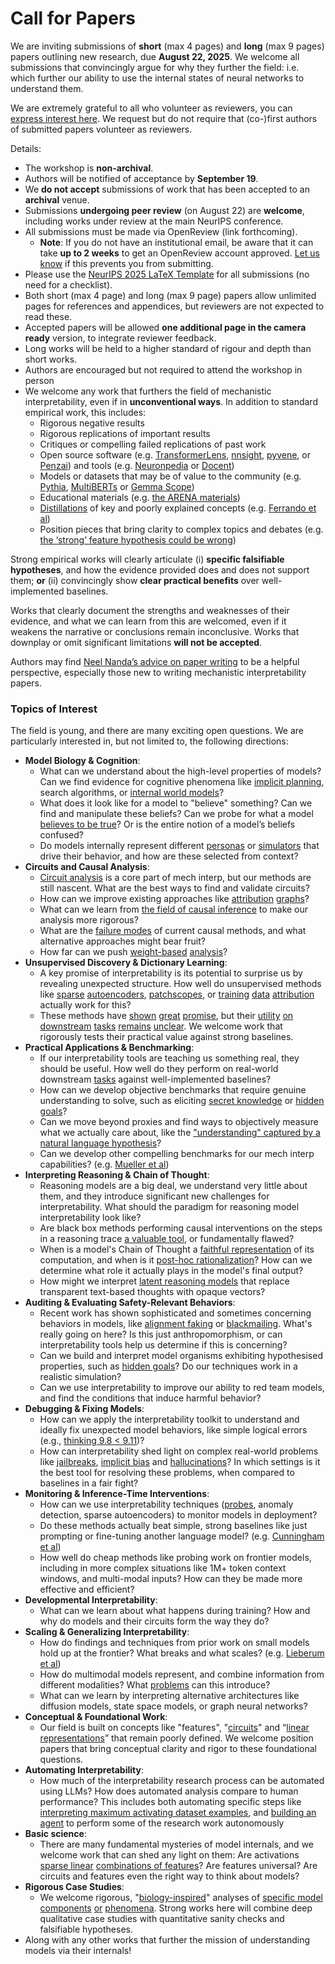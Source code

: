 # Call for Papers
We are inviting submissions of **short** (max 4 pages) and **long** (max 9 pages) papers outlining new research, due **August 22, 2025**. We welcome all submissions that convincingly argue for why they further the field: i.e. which further our ability to use the internal states of neural networks to understand them. 

We are extremely grateful to all who volunteer as reviewers, you can [express interest here](https://www.google.com/url?q=https://docs.google.com/forms/d/e/1FAIpQLSdiw1SJllzoTz_nqzDTzTOGb9DV3W_truQyh-WvYj_QGIi7Mg/viewform?usp%3Ddialog&sa=D&source=editors&ust=1753877229337326&usg=AOvVaw3RU-E8b88mQ5RaO-3Ox4oW). We request but do not require that (co-)first authors of submitted papers volunteer as reviewers. 

Details: 
* The workshop is **non-archival**.
* Authors will be notified of acceptance by **September 19**.
* We **do not accept** submissions of work that has been accepted to an **archival** venue.
* Submissions **undergoing peer review** (on August 22) are **welcome**, including works under review at the main NeurIPS conference.
* All submissions must be made via OpenReview (link forthcoming).
  * **Note**: If you do not have an institutional email, be aware that it can take **up to 2 weeks** to get an OpenReview account approved. [Let us know](mailto:neurips2025@mechinterpworkshop.com) if this prevents you from submitting.
* Please use the [NeurIPS 2025 LaTeX Template](https://www.google.com/url?q=https://media.neurips.cc/Conferences/NeurIPS2025/Styles.zip&sa=D&source=editors&ust=1753877229339933&usg=AOvVaw2JcthTRlI_bAhvMllIAylF) for all submissions (no need for a checklist).
* Both short (max 4 page) and long (max 9 page) papers allow unlimited pages for references and appendices, but reviewers are not expected to read these.
* Accepted papers will be allowed **one additional page in the camera ready** version, to integrate reviewer feedback.
* Long works will be held to a higher standard of rigour and depth than short works.
* Authors are encouraged but not required to attend the workshop in person
* We welcome any work that furthers the field of mechanistic interpretability, even if in **unconventional ways**. In addition to standard empirical work, this includes:
  * Rigorous negative results
  * Rigorous replications of important results
  * Critiques or compelling failed replications of past work
  * Open source software (e.g. [TransformerLens](https://www.google.com/url?q=https://github.com/neelnanda-io/TransformerLens&sa=D&source=editors&ust=1753877229341818&usg=AOvVaw3dw34SdeRIQxNB8xRC9V2Z), [nnsight](https://www.google.com/url?q=https://github.com/ndif-team/nnsight&sa=D&source=editors&ust=1753877229341949&usg=AOvVaw3iorNwTUlZ6VBB6HoEHdZf), [pyvene](https://www.google.com/url?q=https://github.com/stanfordnlp/pyvene/tree/main/pyvene/models/mlp&sa=D&source=editors&ust=1753877229342066&usg=AOvVaw19C2JWpiC3rJXh-XqsAHIX), or [Penzai](https://www.google.com/url?q=https://github.com/google-deepmind/penzai&sa=D&source=editors&ust=1753877229342186&usg=AOvVaw3nykTg1BvzoZUqzRrlnKDv)) and tools (e.g. [Neuronpedia](https://www.google.com/url?q=http://neuronpedia.org&sa=D&source=editors&ust=1753877229342313&usg=AOvVaw36Idj76vaNP5podTYQGngH) or [Docent](https://www.google.com/url?q=https://transluce.org/introducing-docent&sa=D&source=editors&ust=1753877229342473&usg=AOvVaw3Ct0w-Kot0XOMAa0trLPQq))
  * Models or datasets that may be of value to the community (e.g. [Pythia](https://www.google.com/url?q=https://arxiv.org/abs/2304.01373&sa=D&source=editors&ust=1753877229342714&usg=AOvVaw1raPvW7ZKYFuIOO0kTooUZ), [MultiBERTs](https://www.google.com/url?q=https://arxiv.org/abs/2106.16163&sa=D&source=editors&ust=1753877229342815&usg=AOvVaw0vD7XENLPcZziMfpvM4dE_) or [Gemma Scope](https://www.google.com/url?q=https://arxiv.org/abs/2408.05147&sa=D&source=editors&ust=1753877229342915&usg=AOvVaw1XQVAWy1G-bX9rsHHm3E0m))
  * Educational materials (e.g. [the ARENA materials](https://www.google.com/url?q=https://arena3-chapter1-transformer-interp.streamlit.app/&sa=D&source=editors&ust=1753877229343135&usg=AOvVaw0_v_kLWg8sf5QLg4MLyqvA))
  * [Distillations](https://www.google.com/url?q=https://distill.pub/2017/research-debt/&sa=D&source=editors&ust=1753877229343280&usg=AOvVaw16Go7SZuKpAbqJ-U2TgpTa) of key and poorly explained concepts (e.g. [Ferrando et al](https://www.google.com/url?q=https://arxiv.org/abs/2405.00208&sa=D&source=editors&ust=1753877229343479&usg=AOvVaw2tRqBpiYtmYNS1OTpiWRBt))
  * Position pieces that bring clarity to complex topics and debates (e.g. [the ‘strong’ feature hypothesis could be wrong](https://www.google.com/url?q=https://www.alignmentforum.org/posts/tojtPCCRpKLSHBdpn/the-strong-feature-hypothesis-could-be-wrong&sa=D&source=editors&ust=1753877229343826&usg=AOvVaw0LsJybrJmgX3afoSmhBeaI))

Strong empirical works will clearly articulate (i) **specific falsifiable hypotheses**, and how the evidence provided does and does not support them; **or** (ii) convincingly show **clear practical benefits** over well-implemented baselines. 

Works that clearly document the strengths and weaknesses of their evidence, and what we can learn from this are welcomed, even if it weakens the narrative or conclusions remain inconclusive. Works that downplay or omit significant limitations **will not be accepted**. 

Authors may find [Neel Nanda’s advice on paper writing](https://www.google.com/url?q=https://www.alignmentforum.org/posts/eJGptPbbFPZGLpjsp/highly-opinionated-advice-on-how-to-write-ml-papers&sa=D&source=editors&ust=1753877229345333&usg=AOvVaw2iUPJ5ywxJ5QciT0mBvi_z) to be a helpful perspective, especially those new to writing mechanistic interpretability papers. 
### Topics of Interest
The field is young, and there are many exciting open questions. We are particularly interested in, but not limited to, the following directions: 
* **Model Biology & Cognition**:
  * What can we understand about the high-level properties of models? Can we find evidence for cognitive phenomena like [implicit planning](https://www.google.com/url?q=https://transformer-circuits.pub/2025/attribution-graphs/biology.html%23dives-poems&sa=D&source=editors&ust=1753877229346548&usg=AOvVaw0p5_XKJIfF4rCJ3hYEJ-Z1), search algorithms, or [internal world models](https://www.google.com/url?q=https://arxiv.org/abs/2210.13382&sa=D&source=editors&ust=1753877229346728&usg=AOvVaw1ErelghR9j8iQOJjajWxjr)?
  * What does it look like for a model to "believe" something? Can we find and manipulate these beliefs? Can we probe for what a model [believes to be true](https://www.google.com/url?q=https://arxiv.org/abs/2310.06824&sa=D&source=editors&ust=1753877229347095&usg=AOvVaw1JkqB1opzht-VKs4CsmMOn)? Or is the entire notion of a model’s beliefs confused?
  * Do models internally represent different [personas](https://www.google.com/url?q=https://arxiv.org/abs/2406.12094&sa=D&source=editors&ust=1753877229347397&usg=AOvVaw2wUqqc19xKPTUorZZD5OBZ) or [simulators](https://www.google.com/url?q=https://www.nature.com/articles/s41586-023-06647-8&sa=D&source=editors&ust=1753877229347529&usg=AOvVaw2iSOtttfUxM9GTabk5bwD3) that drive their behavior, and how are these selected from context?
* **Circuits and Causal Analysis**:
  * [Circuit analysis](https://www.google.com/url?q=https://distill.pub/2020/circuits/zoom-in/&sa=D&source=editors&ust=1753877229347914&usg=AOvVaw2Z8U0gwsFGCFcRzA90LQLs) is a core part of mech interp, but our methods are still nascent. What are the best ways to find and validate circuits?
  * How can we improve existing approaches like [attribution](https://www.google.com/url?q=https://arxiv.org/abs/2406.11944&sa=D&source=editors&ust=1753877229348339&usg=AOvVaw1SWRUutMPsjA8CJAlT0FlK) [graphs](https://www.google.com/url?q=https://transformer-circuits.pub/2025/attribution-graphs/methods.html&sa=D&source=editors&ust=1753877229348482&usg=AOvVaw2n7grSEOaSaPG9x40hVKUU)?
  * What can we learn from [the field of causal inference](https://www.google.com/url?q=https://arxiv.org/abs/2407.04690&sa=D&source=editors&ust=1753877229348707&usg=AOvVaw1yuqADftmJdLuBr49HHoBW) to make our analysis more rigorous?
  * What are the [failure modes](https://www.google.com/url?q=https://arxiv.org/abs/2307.15771&sa=D&source=editors&ust=1753877229348950&usg=AOvVaw3pxEAgH2y3Y9hpGbHPqXJ_) of current causal methods, and what alternative approaches might bear fruit?
  * How far can we push [weight-based](https://www.google.com/url?q=https://arxiv.org/abs/2301.05217&sa=D&source=editors&ust=1753877229349247&usg=AOvVaw2-qFMeba-mp_QKydmMmGm5) [analysis](https://www.google.com/url?q=https://arxiv.org/abs/2410.08417&sa=D&source=editors&ust=1753877229349337&usg=AOvVaw2t6LMN4-yqG2L86Rs99TCi)?
* **Unsupervised Discovery & Dictionary Learning**:
  * A key promise of interpretability is its potential to surprise us by revealing unexpected structure. How well do unsupervised methods like [sparse](https://www.google.com/url?q=https://arxiv.org/abs/2103.15949&sa=D&source=editors&ust=1753877229349879&usg=AOvVaw29V36Aw0oCmPr286vDsLko) [autoencoders](https://www.google.com/url?q=https://transformer-circuits.pub/2023/monosemantic-features&sa=D&source=editors&ust=1753877229350001&usg=AOvVaw3MIqjCqnBdRyLtoYObpbMJ), [patch](https://www.google.com/url?q=https://arxiv.org/abs/2401.06102&sa=D&source=editors&ust=1753877229350089&usg=AOvVaw2SIOnpknTLwEOg0rYCgOyW)[scopes](https://www.google.com/url?q=https://arxiv.org/abs/2403.10949v2&sa=D&source=editors&ust=1753877229350155&usg=AOvVaw3TRQi_PmG2pbMNkJi0KqFU), or [training](https://www.google.com/url?q=https://proceedings.mlr.press/v70/koh17a?ref%3Dhttps://githubhelp.com&sa=D&source=editors&ust=1753877229350276&usg=AOvVaw2ZmxLoJZ9mJmh2Md4UAx7X) [data](https://www.google.com/url?q=https://arxiv.org/abs/2308.03296&sa=D&source=editors&ust=1753877229350363&usg=AOvVaw3j6rWg6trk_FinrS-i84OE) [attribution](https://www.google.com/url?q=https://arxiv.org/abs/2205.11482&sa=D&source=editors&ust=1753877229350462&usg=AOvVaw12OCqtfG6DPBaPyW2nqHYf) actually work for this?
  * These methods have [shown](https://www.google.com/url?q=https://transformer-circuits.pub/2024/scaling-monosemanticity/index.html&sa=D&source=editors&ust=1753877229350723&usg=AOvVaw36UCBwczYcLw6oH6oKWejd) [great](https://www.google.com/url?q=https://transformer-circuits.pub/2025/attribution-graphs/biology.html&sa=D&source=editors&ust=1753877229350845&usg=AOvVaw28ca3pRubJzX87C4C2fbZW) [promise](https://www.google.com/url?q=https://arxiv.org/abs/2503.10965&sa=D&source=editors&ust=1753877229350934&usg=AOvVaw02FkihjOCOIlrW6JD9x2pL), but their [utility](https://www.google.com/url?q=https://arxiv.org/abs/2502.16681&sa=D&source=editors&ust=1753877229351040&usg=AOvVaw3fwT0mB4IyaCWbNzCbeH0J) [on](https://www.google.com/url?q=https://www.tilderesearch.com/blog/sieve&sa=D&source=editors&ust=1753877229351134&usg=AOvVaw3hnkmLGCdgJ7ngjTJl-lBi) [downstream](https://www.google.com/url?q=https://arxiv.org/abs/2501.17148&sa=D&source=editors&ust=1753877229351254&usg=AOvVaw01O2ogCelyhwll9Xcadvaa) [tasks](https://www.google.com/url?q=https://transformer-circuits.pub/2024/features-as-classifiers/index.html&sa=D&source=editors&ust=1753877229351374&usg=AOvVaw3zmHCTu2RjKOmKEuECCr4k) [remains](https://www.google.com/url?q=https://arxiv.org/abs/2502.04382&sa=D&source=editors&ust=1753877229351474&usg=AOvVaw1h3PFocksa7l_zdFifneY2) [unclear](https://www.google.com/url?q=https://www.alignmentforum.org/posts/4uXCAJNuPKtKBsi28/negative-results-for-saes-on-downstream-tasks&sa=D&source=editors&ust=1753877229351615&usg=AOvVaw3DYBr41LCwfFUEneddX5E3). We welcome work that rigorously tests their practical value against strong baselines.
* **Practical Applications & Benchmarking**:
  * If our interpretability tools are teaching us something real, they should be useful. How well do they perform on real-world downstream [tasks](https://www.google.com/url?q=https://www.lesswrong.com/posts/wGRnzCFcowRCrpX4Y/downstream-applications-as-validation-of-interpretability&sa=D&source=editors&ust=1753877229352335&usg=AOvVaw091dVuARSWq5E0sVlCw_se) against well-implemented baselines?
  * How can we develop objective benchmarks that require genuine understanding to solve, such as eliciting [secret knowledge](https://www.google.com/url?q=https://arxiv.org/abs/2505.14352&sa=D&source=editors&ust=1753877229352712&usg=AOvVaw2qWmf4sQjhxaF8xFJCkw6i) or [hidden goals](https://www.google.com/url?q=https://arxiv.org/abs/2503.10965&sa=D&source=editors&ust=1753877229352844&usg=AOvVaw22AQPVE9U-lJnysu7HEadJ)?
  * Can we move beyond proxies and find ways to objectively measure what we actually care about, like the ["understanding" captured by a natural language hypothesis](https://www.google.com/url?q=https://arxiv.org/abs/2502.04382&sa=D&source=editors&ust=1753877229353220&usg=AOvVaw18U4nEJ0FWMOV_i4Kk_gf7)?
  * Can we develop other compelling benchmarks for our mech interp capabilities? (e.g. [Mueller et al](https://www.google.com/url?q=https://arxiv.org/abs/2504.13151&sa=D&source=editors&ust=1753877229353503&usg=AOvVaw3kz3-LHDxuPMdwZljiZhmE))
* **Interpreting Reasoning & Chain of Thought**:
  * Reasoning models are a big deal, we understand very little about them, and they introduce significant new challenges for interpretability. What should the paradigm for reasoning model interpretability look like?
  * Are black box methods performing causal interventions on the steps in a reasoning trace [a valuable tool](https://www.google.com/url?q=https://arxiv.org/abs/2506.19143&sa=D&source=editors&ust=1753877229354257&usg=AOvVaw0lycEXZOLK0CKl7RIizQmw), or fundamentally flawed?
  * When is a model's Chain of Thought a [faithful representation](https://www.google.com/url?q=https://arxiv.org/abs/2305.04388&sa=D&source=editors&ust=1753877229354507&usg=AOvVaw0r-4tdHiEsY1Q5pWQeeuiF) of its computation, and when is it [post-hoc rationalization](https://www.google.com/url?q=https://arxiv.org/abs/2503.08679&sa=D&source=editors&ust=1753877229354672&usg=AOvVaw3nsNMT5dYJNpptzs9980HU)? How can we determine what role it actually plays in the model's final output?
  * How might we interpret [latent reasoning models](https://www.google.com/url?q=https://arxiv.org/abs/2412.06769&sa=D&source=editors&ust=1753877229354971&usg=AOvVaw0cQXO3HPnMAB62DRDQUiX7) that replace transparent text-based thoughts with opaque vectors?
* **Auditing & Evaluating Safety-Relevant Behaviors**:
  * Recent work has shown sophisticated and sometimes concerning behaviors in models, like [alignment faking](https://www.google.com/url?q=https://arxiv.org/abs/2412.14093&sa=D&source=editors&ust=1753877229355521&usg=AOvVaw0Y03DMfiq9J5H3eNAQ7dII) or [blackmailing](https://www.google.com/url?q=https://www.anthropic.com/research/agentic-misalignment&sa=D&source=editors&ust=1753877229355640&usg=AOvVaw0VIWt9fatfCo_OGiUYoOP_). What's really going on here? Is this just anthropomorphism, or can interpretability tools help us determine if this is concerning?
  * Can we build and interpret model organisms exhibiting hypothesised properties, such as [hidden goals](https://www.google.com/url?q=https://arxiv.org/abs/2503.10965&sa=D&source=editors&ust=1753877229356119&usg=AOvVaw1gDsus0hdpSK4p5OjpK1YL)? Do our techniques work in a realistic simulation?
  * Can we use interpretability to improve our ability to red team models, and find the conditions that induce harmful behavior?
* **Debugging & Fixing Models**:
  * How can we apply the interpretability toolkit to understand and ideally fix unexpected model behaviors, like simple logical errors (e.g., [thinking 9.8 < 9.11](https://www.google.com/url?q=https://transluce.org/observability-interface&sa=D&source=editors&ust=1753877229357040&usg=AOvVaw0rZYvVLI6QQEArfRfgernp))?
  * How can interpretability shed light on complex real-world problems like [jailbreaks](https://www.google.com/url?q=https://transformer-circuits.pub/2025/attribution-graphs/biology.html%23dives-jailbreak&sa=D&source=editors&ust=1753877229357343&usg=AOvVaw1Qc2lmFbFO0wuXaBjWPf-W), [implicit bias](https://www.google.com/url?q=https://arxiv.org/abs/2506.10922&sa=D&source=editors&ust=1753877229357460&usg=AOvVaw274sKkAUcYm1ilogykIN02) and [hallucinations](https://www.google.com/url?q=https://arxiv.org/abs/2411.14257&sa=D&source=editors&ust=1753877229357575&usg=AOvVaw3-zXx-I_pLnewdbvgpx1Ie)? In which settings is it the best tool for resolving these problems, when compared to baselines in a fair fight?
* **Monitoring & Inference-Time Interventions**:
  * How can we use interpretability techniques ([probes](https://www.google.com/url?q=https://arxiv.org/abs/2102.12452&sa=D&source=editors&ust=1753877229358230&usg=AOvVaw3peMLKRqrG-rCcHq36kpGB), anomaly detection, sparse autoencoders) to monitor models in deployment?
  * Do these methods actually beat simple, strong baselines like just prompting or fine-tuning another language model? (e.g. [Cunningham et al](https://www.google.com/url?q=https://alignment.anthropic.com/2025/cheap-monitors/&sa=D&source=editors&ust=1753877229358715&usg=AOvVaw2M1wjbfXyG-TYhf9O7mdcb))
  * How well do cheap methods like probing work on frontier models, including in more complex situations like 1M+ token context windows, and multi-modal inputs? How can they be made more effective and efficient?
* **Developmental Interpretability**:
  * What can we learn about what happens during training? How and why do models and their circuits form the way they do?
* **Scaling & Generalizing Interpretability**:
  * How do findings and techniques from prior work on small models hold up at the frontier? What breaks and what scales? (e.g. [Lieberum et al](https://www.google.com/url?q=https://arxiv.org/abs/2307.09458&sa=D&source=editors&ust=1753877229360023&usg=AOvVaw1XGxw9mjkyzca5ZEiY9Ve2))
  * How do multimodal models represent, and combine information from different modalities? What [problems](https://www.google.com/url?q=https://openreview.net/pdf?id%3DVUhRdZp8ke&sa=D&source=editors&ust=1753877229360348&usg=AOvVaw2Kg0gWriPfu6RUJfbYbwZb) can this introduce?
  * What can we learn by interpreting alternative architectures like diffusion models, state space models, or graph neural networks?
* **Conceptual & Foundational Work**:
  * Our field is built on concepts like "features", "[circuits](https://www.google.com/url?q=https://distill.pub/2020/circuits/zoom-in/&sa=D&source=editors&ust=1753877229360975&usg=AOvVaw0F2SI6Ge3bYTxX3fgF_6pY)" and “[linear representations](https://www.google.com/url?q=https://transformer-circuits.pub/2024/july-update/index.html%23linear-representations&sa=D&source=editors&ust=1753877229361167&usg=AOvVaw1sa7UcaeN9w7z2zyVtWPRF)” that remain poorly defined. We welcome position papers that bring conceptual clarity and rigor to these foundational questions.
* **Automating Interpretability**:
  * How much of the interpretability research process can be automated using LLMs? How does automated analysis compare to human performance? This includes both automating specific steps like [interpreting maximum activating dataset examples](https://www.google.com/url?q=https://openaipublic.blob.core.windows.net/neuron-explainer/paper/index.html&sa=D&source=editors&ust=1753877229362088&usg=AOvVaw1j9Rs4l-PM84h4DPu1SPZZ), and [building an agent](https://www.google.com/url?q=https://arxiv.org/abs/2404.14394&sa=D&source=editors&ust=1753877229362231&usg=AOvVaw2OZKKVgqvNai5VJDOnMd5y) to perform some of the research work autonomously
* **Basic science**:
  * There are many fundamental mysteries of model internals, and we welcome work that can shed any light on them: Are activations [sparse linear](https://www.google.com/url?q=https://arxiv.org/abs/1601.03764&sa=D&source=editors&ust=1753877229362812&usg=AOvVaw0voKILExGGJdgW7yqwZIvd) [combinations of features](https://www.google.com/url?q=https://transformer-circuits.pub/2022/toy_model/index.html&sa=D&source=editors&ust=1753877229362990&usg=AOvVaw0bVKl0LT2B1hCB4UXangn5)? Are features universal? Are circuits and features even the right way to think about models?
* **Rigorous Case Studies**:
  * We welcome rigorous, "[biology-inspired](https://www.google.com/url?q=https://distill.pub/2020/circuits/curve-circuits/&sa=D&source=editors&ust=1753877229363518&usg=AOvVaw1WJpuvJ006aFnWvO-LAnAj)" analyses of [specific model](https://www.google.com/url?q=https://arxiv.org/abs/2310.04625&sa=D&source=editors&ust=1753877229363645&usg=AOvVaw2gILMVx4TM-NeDWgWZg9LJ) [components](https://www.google.com/url?q=https://transformer-circuits.pub/2024/scaling-monosemanticity/index.html&sa=D&source=editors&ust=1753877229363784&usg=AOvVaw2iyaHwyurSNj6HoM7vX_MS) [or](https://www.google.com/url?q=https://arxiv.org/abs/2305.01610&sa=D&source=editors&ust=1753877229363900&usg=AOvVaw0dgvW2dhWP96qEFZa7zkFo) [phenomena](https://www.google.com/url?q=https://arxiv.org/abs/2306.09346&sa=D&source=editors&ust=1753877229364005&usg=AOvVaw0SUYX4YzcpoOP4oJWtGq4i). Strong works here will combine deep qualitative case studies with quantitative sanity checks and falsifiable hypotheses.
* Along with any other works that further the mission of understanding models via their internals!